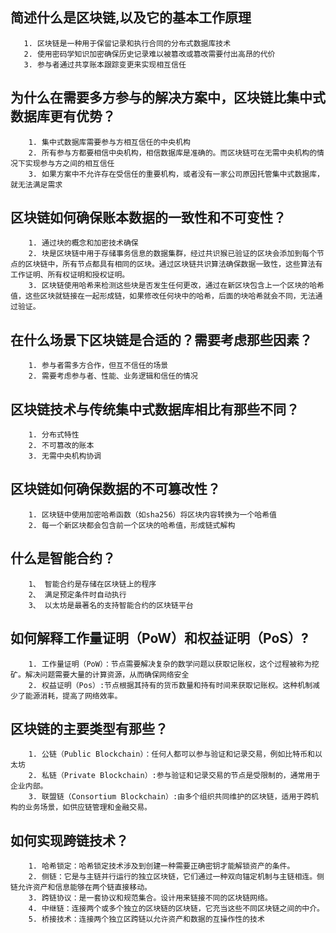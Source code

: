 ## 简述什么是区块链,以及它的基本工作原理
       1. 区块链是一种用于保留记录和执行合同的分布式数据库技术
       2. 使用密码学知识加密确保历史记录难以被篡改或篡改需要付出高昂的代价
       3. 参与者通过共享账本跟踪变更来实现相互信任

## 为什么在需要多方参与的解决方案中，区块链比集中式数据库更有优势？

        1. 集中式数据库需要参与方相互信任的中央机构
        2. 所有参与方都要相信中央机构，相信数据库是准确的。而区块链可在无需中央机构的情况下实现参与方之间的相互信任
        3. 如果方案中不允许存在受信任的重要机构，或者没有一家公司原因托管集中式数据库，就无法满足需求

## 区块链如何确保账本数据的一致性和不可变性？
        1. 通过块的概念和加密技术确保
        2. 块是区块链中用于存储事务信息的数据集群，经过共识猴已验证的区块会添加到每个节点的区块链中，所有节点都具有相同的区块。通过区块链共识算法确保数据一致性，这些算法有工作证明、所有权证明和授权证明。
        3. 区块链使用哈希来检测这些块是否发生任何更改，通过在新区块包含上一个区块的哈希值，这些区块就链接在一起形成链，如果修改任何块中的哈希，后面的块哈希就会不同，无法通过验证。

## 在什么场景下区块链是合适的？需要考虑那些因素？
        1. 参与者需多方合作，但互不信任的场景
        2. 需要考虑参与者、性能、业务逻辑和信任的情况

## 区块链技术与传统集中式数据库相比有那些不同？

        1. 分布式特性
        2. 不可篡改的账本
        3. 无需中央机构协调

## 区块链如何确保数据的不可篡改性？

        1. 区块链中使用加密哈希函数（如sha256）将区块内容转换为一个哈希值
        2. 每一个新区块都会包含前一个区块的哈希值，形成链式解构

## 什么是智能合约？
        1、 智能合约是存储在区块链上的程序
        2、 满足预定条件时自动执行
        3、 以太坊是最著名的支持智能合约的区块链平台

## 如何解释工作量证明（PoW）和权益证明（PoS）?

        1. 工作量证明（PoW）：节点需要解决复杂的数学问题以获取记账权，这个过程被称为挖矿。解决问题需要大量的计算资源，从而确保网络安全
        2. 权益证明（Pos）:节点根据其持有的货币数量和持有时间来获取记账权。这种机制减少了能源消耗，提高了网络效率。

## 区块链的主要类型有那些？

        1. 公链（Public Blockchain）：任何人都可以参与验证和记录交易，例如比特币和以太坊
        2. 私链（Private Blockchain）:参与验证和记录交易的节点是受限制的，通常用于企业内部。
        3. 联盟链（Consortium Blockchain）:由多个组织共同维护的区块链，适用于跨机构的业务场景，如供应链管理和金融交易。

## 如何实现跨链技术？

        1. 哈希锁定：哈希锁定技术涉及到创建一种需要正确密钥才能解锁资产的条件。
        2. 侧链：它是与主链并行运行的独立区块链，它们通过一种双向锚定机制与主链相连。侧链允许资产和信息能够在两个链直接移动。
        3. 跨链协议：是一套协议和规范集合。设计用来链接不同的区块链网络。
        4. 中继链：连接两个或多个独立的区块链的区块链，它充当这些不同区块链之间的中介。
        5. 桥接技术：连接两个独立区跨链以允许资产和数据的互操作性的技术
